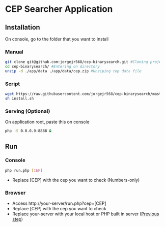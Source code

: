 # CEP Searcher Application

## Installation

On console, go to the folder that you want to install
### Manual
```bash
git clone git@github.com:jorgejr568/cep-binarysearch.git #Cloning project
cd cep-binarysearch/ #Entering on directory
unzip -d ./app/data ./app/data/cep.zip #Unziping cep data file
```

### Script
```bash
wget https://raw.githubusercontent.com/jorgejr568/cep-binarysearch/master/install.sh -o ./install.sh 
sh install.sh
```

### Serving (Optional)

On application root, paste this on console
```bash
php -S 0.0.0.0:8888 &
```

## Run

### Console
```bash
php run.php [CEP]
```
- Replace \[CEP\] with the cep you want to check (Numbers-only)

### Browser

- Access http://your-server/run.php?cep=[CEP]
- Replace \[CEP\] with the cep you want to check
- Replace your-server with your local host or PHP built in server ([Previous step](#serving-optional))